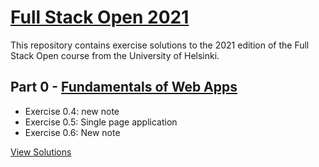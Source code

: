 # [Full Stack Open 2021](https://fullstackopen.com/en/)

This repository contains exercise solutions to the 2021 edition of the Full Stack Open course from the University of Helsinki.

## Part 0 - [Fundamentals of Web Apps](https://fullstackopen.com/en/part0)

- Exercise 0.4: new note
- Exercise 0.5: Single page application
- Exercise 0.6: New note

[View Solutions](https://github.com/frajova/full-stack-open-2021/tree/master/part0)
